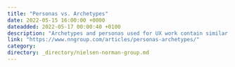 ```yaml
---
title: "Personas vs. Archetypes"
date: 2022-05-15 16:00:00 +0000
dateadded: 2022-05-17 00:00:40 +0100
description: "Archetypes and personas used for UX work contain similar insights, are based on similar kinds of data, and differ mainly in presentation. Personas are presented as a single human character, whereas archetypes are not tied to specific names or faces"
link: "https://www.nngroup.com/articles/personas-archetypes/"
category:
directory: _directory/nielsen-norman-group.md
---
```

